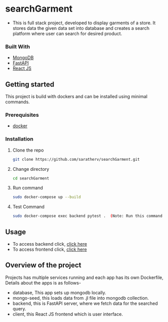 # searchGarment
- This is full stack project, developed to display garments of a store. It stores data the given data set into database and creates a search platform where user can search for desired product.

### Built With
* [MongoDB](https://www.mongodb.com/)
* [FastAPI](https://fastapi.tiangolo.com/)
* [React JS](https://reactjs.org/)

## Getting started

This project is build with dockers and can be installed using minimal commands.

### Prerequisites
* [docker](https://www.digitalocean.com/community/tutorials/how-to-install-and-use-docker-on-ubuntu-18-04)


### Installation

1. Clone the repo
   ```sh
   git clone https://github.com/saratherv/searchGarment.git
   ```
2. Change directory
    ```sh
    cd searchGarment
    ```
3. Run command 
   ```sh
   sudo docker-compose up --build
   ```
4. Test Command
    ```sh
    sudo docker-compose exec backend pytest .  (Note: Run this command in separate terminal)
    ```
    
## Usage

- To access backend click, [click here](https://dry-escarpment-67178.herokuapp.com/docs)
- To access frontend click, [click here](https://blooming-castle-26206.herokuapp.com/)


## Overview of the project
Projects has multiple services running and each app has its own Dockerfile, Details about the apps is as follows-
- database, This app sets up mongodb locally.
- mongo-seed, this loads data from .jl file into mongodb collection.
- backend, this is FastAPI server, where we fetch data for the searched query.
- client, this React JS frontend which is user interface.
    


